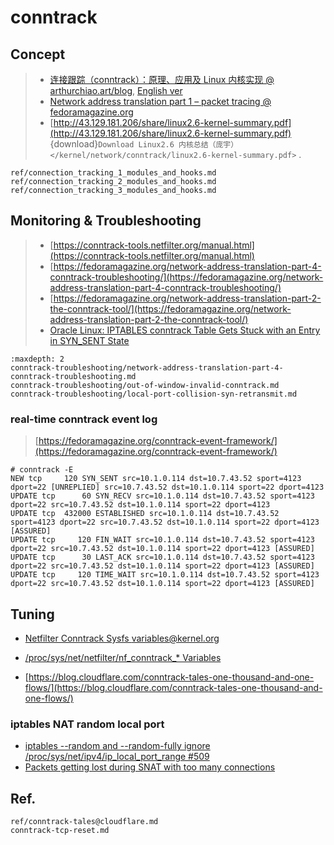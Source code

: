 # conntrack

## Concept

> - [连接跟踪（conntrack）：原理、应用及 Linux 内核实现 @ arthurchiao.art/blog](https://arthurchiao.art/blog/conntrack-design-and-implementation-zh/#5-%E9%85%8D%E7%BD%AE%E5%92%8C%E7%9B%91%E6%8E%A7), [English ver](https://arthurchiao.art/blog/conntrack-design-and-implementation/)
> - [Network address translation part 1 – packet tracing @ fedoramagazine.org](https://fedoramagazine.org/network-address-translation-part-1-packet-tracing/)
> - [http://43.129.181.206/share/linux2.6-kernel-summary.pdf](http://43.129.181.206/share/linux2.6-kernel-summary.pdf) {download}`Download Linux2.6 内核总结（庞宇） </kernel/network/conntrack/linux2.6-kernel-summary.pdf>` .


```{toctree}
ref/connection_tracking_1_modules_and_hooks.md
ref/connection_tracking_2_modules_and_hooks.md
ref/connection_tracking_3_modules_and_hooks.md
```



## Monitoring & Troubleshooting
> - [https://conntrack-tools.netfilter.org/manual.html](https://conntrack-tools.netfilter.org/manual.html)
> - [https://fedoramagazine.org/network-address-translation-part-4-conntrack-troubleshooting/](https://fedoramagazine.org/network-address-translation-part-4-conntrack-troubleshooting/)
> - [https://fedoramagazine.org/network-address-translation-part-2-the-conntrack-tool/](https://fedoramagazine.org/network-address-translation-part-2-the-conntrack-tool/)
> - [Oracle Linux: IPTABLES conntrack Table Gets Stuck with an Entry in SYN_SENT State](https://support.oracle.com/knowledge/Oracle%20Linux%20and%20Virtualization/2870462_1.html)


```{toctree}
:maxdepth: 2
conntrack-troubleshooting/network-address-translation-part-4-conntrack-troubleshooting.md
conntrack-troubleshooting/out-of-window-invalid-conntrack.md
conntrack-troubleshooting/local-port-collision-syn-retransmit.md
```


### real-time conntrack event log

> [https://fedoramagazine.org/conntrack-event-framework/](https://fedoramagazine.org/conntrack-event-framework/)

```
# conntrack -E
NEW tcp     120 SYN_SENT src=10.1.0.114 dst=10.7.43.52 sport=4123 dport=22 [UNREPLIED] src=10.7.43.52 dst=10.1.0.114 sport=22 dport=4123
UPDATE tcp      60 SYN_RECV src=10.1.0.114 dst=10.7.43.52 sport=4123 dport=22 src=10.7.43.52 dst=10.1.0.114 sport=22 dport=4123
UPDATE tcp  432000 ESTABLISHED src=10.1.0.114 dst=10.7.43.52 sport=4123 dport=22 src=10.7.43.52 dst=10.1.0.114 sport=22 dport=4123 [ASSURED]
UPDATE tcp     120 FIN_WAIT src=10.1.0.114 dst=10.7.43.52 sport=4123 dport=22 src=10.7.43.52 dst=10.1.0.114 sport=22 dport=4123 [ASSURED]
UPDATE tcp      30 LAST_ACK src=10.1.0.114 dst=10.7.43.52 sport=4123 dport=22 src=10.7.43.52 dst=10.1.0.114 sport=22 dport=4123 [ASSURED]
UPDATE tcp     120 TIME_WAIT src=10.1.0.114 dst=10.7.43.52 sport=4123 dport=22 src=10.7.43.52 dst=10.1.0.114 sport=22 dport=4123 [ASSURED]
```


## Tuning

- [Netfilter Conntrack Sysfs variables@kernel.org](https://www.kernel.org/doc/html/latest/networking/nf_conntrack-sysctl.html)
- [/proc/sys/net/netfilter/nf_conntrack_* Variables](https://www.kernel.org/doc/Documentation/networking/nf_conntrack-sysctl.txt)

- [https://blog.cloudflare.com/conntrack-tales-one-thousand-and-one-flows/](https://blog.cloudflare.com/conntrack-tales-one-thousand-and-one-flows/)

### iptables NAT random local port

- [iptables --random and --random-fully ignore /proc/sys/net/ipv4/ip_local_port_range #509](https://github.com/aws/amazon-vpc-cni-k8s/issues/509)
- [Packets getting lost during SNAT with too many connections](https://opendev.org/openstack/neutron/commit/ce628a123769f93fc0c1b2edbe20ec5325aab0f6)



## Ref.

```{toctree}
ref/conntrack-tales@cloudflare.md
conntrack-tcp-reset.md
```
